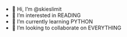 - 👋 Hi, I’m @skieslimit
- 👀 I’m interested in READING
- 🌱 I’m currently learning PYTHON
- 💞️ I’m looking to collaborate on EVERYTHING


<!---
skieslimit/skieslimit is a ✨ special ✨ repository because its `README.md` (this file) appears on your GitHub profile.
You can click the Preview link to take a look at your changes.
--->
